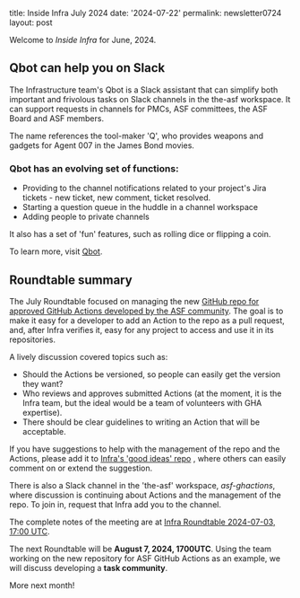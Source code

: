title: Inside Infra July 2024 
date: '2024-07-22' 
permalink: newsletter0724
layout: post 

Welcome to _Inside Infra_ for June, 2024.

## Qbot can help you on Slack

The Infrastructure team's Qbot is a Slack assistant that can simplify both important and frivolous tasks on Slack channels in the the-asf workspace. It can support requests in channels for PMCs, ASF committees, the ASF Board and ASF members.

The name references the tool-maker 'Q', who provides weapons and gadgets for Agent 007 in the James Bond movies.

### Qbot has an evolving set of functions:
  - Providing to the channel notifications related to your project's Jira tickets - new ticket, new comment, ticket resolved.
  - Starting a question queue in the huddle in a channel workspace
  - Adding people to private channels

It also has a set of 'fun' features, such as rolling dice or flipping a coin.

To learn more, visit <a href="https://infra.apache.org/qbot.html" target="_blank">Qbot</a>.

## Roundtable summary

The July Roundtable focused on managing the new <a href="https://github.com/apache/infrastructure-actions" target="_blank">GitHub repo for approved GitHub Actions developed by the ASF community</a>. The goal is to make it easy for a developer to add an Action to the repo as a pull request, and, after Infra verifies it, easy for any project to access and use it in its repositories.

A lively discussion covered topics such as:

  - Should the Actions be versioned, so people can easily get the version they want?
  - Who reviews and approves submitted Actions (at the moment, it is the Infra team, but the ideal would be a team of volunteers with GHA expertise).
  - There should be clear guidelines to writing an Action that will be acceptable.

If you have suggestions to help with the management of the repo and the Actions, please add it to <a href="https://github.com/apache/infrastructure-ideas/tree/main" target="_blank">Infra's 'good ideas' repo</a> , where others can easily comment on or extend the suggestion.

There is also a Slack channel in the 'the-asf' workspace, <i>asf-ghactions</i>, where discussion is continuing about Actions and the management of the repo. To join in, request that Infra add you to the channel.

The complete notes of the meeting are at <a href="https://cwiki.apache.org/confluence/display/INFRA/Infra+Roundtable+2024-07-03%2C+17%3A00+UTC" target="_blank">Infra Roundtable 2024-07-03, 17:00 UTC</a>.

The next Roundtable will be **August 7, 2024, 1700UTC**. Using the team working on the new repository for ASF GitHub Actions as an example, we will discuss developing a **task community**.

More next month!
